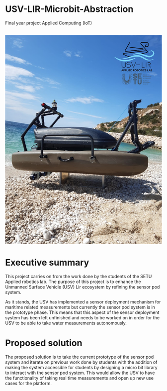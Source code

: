 # USV-LIR-Microbit-Abstraction
Final year project Applied Computing (IoT)

<br>
<img src="img\USVLIR.jpg" class="center">
<br>

# Executive summary
This project carries on from the work done by the students of the SETU Applied robotics lab.
The purpose of this project is to enhance the Unmanned Surface Vehicle (USV) Lir ecosystem by refining the sensor pod system. 

As it stands, the USV has implemented a sensor deployment mechanism for maritime related measurements but currently the sensor pod system is in the prototype phase. This means that this aspect of the sensor deployment system has been left unfinished and needs to be worked on in order for the USV to be able to take water measurements autonomously.
  
# Proposed solution
The proposed solution is to take the current prototype of the sensor pod system and iterate on previous work done by students with the addition of making the system accessible for students by designing a micro bit library to interact with the sensor pod system.
This would allow the USV to have the functionality of taking real time measurements and open up new use cases for the platform.

